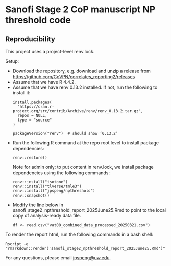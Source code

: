 # Sanofi Stage 2 CoP manuscript NP threshold code 

## Reproducibility

This project uses a project-level renv.lock. 

Setup:
- Download the repository, e.g. download and unzip a release from https://github.com/CoVPN/correlates_reporting2/releases
- Assume that we have R 4.4.2.
- Assume that we have renv 0.13.2 installed. If not, run the following to install it:
  ```{r}
  install.packages(
    "https://cran.r-project.org/src/contrib/Archive/renv/renv_0.13.2.tar.gz",
    repos = NULL,
    type = "source"
  )
  
  packageVersion("renv")  # should show ‘0.13.2’
  ```
- Run the following R command at the repo root level to install package dependencies:
  ```{R}
  renv::restore()
  ```
  Note for admin only: to put content in renv.lock, we install package dependencies using the following commands:
  ```{r}
  renv::install("isotone")
  renv::install("tlverse/tmle3")
  renv::install("jpspeng/npthreshold")
  renv::snapshot()
  ```
- Modify the line below in sanofi_stage2_npthreshold_report_2025June25.Rmd to point to the local copy of analysis-ready data file.
  ```{r}
  df <- read.csv("vat08_combined_data_processed_20250321.csv")
  ```
  
To render the report html, run the following commands in a bash shell:
```{bash}
Rscript -e "rmarkdown::render('sanofi_stage2_npthreshold_report_2025June25.Rmd')"
```


For any questions, please email jpspeng@uw.edu. 

